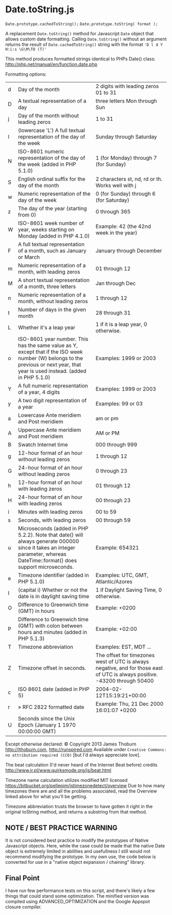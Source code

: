 Date.toString.js
================

`Date.prototype.cachedToString();`
`Date.prototype.toString( format );`

A replacement `Date.toString()` method for Javascript `Date` object that allows custom date formatting.  Calling `Date.toString()` without an argument returns the result of `Date.cachedToString()` string with the format `'D l d Y H:i:s \G\M\TO (T)'`

This method produces formatted strings identical to PHPs Date() class: http://php.net/manual/en/function.date.php

Formatting options:
<table>
<tr>
  <td>d</td>
  <td>Day of the month</td>
  <td>2 digits with leading zeros	01 to 31</td>
</tr>
<tr>
  <td>D</td>
  <td>A textual representation of a day</td>
  <td>three letters	Mon through Sun</td>
</tr>
<tr>
  <td>j</td>
  <td>Day of the month without leading zeros</td>
  <td>1 to 31</td>
</tr>
<tr>
  <td>l</td>
  <td>(lowercase 'L')	A full textual representation of the day of the week</td>
  <td>Sunday through Saturday</td>
</tr>
<tr>
  <td>N</td>
  <td>ISO-8601 numeric representation of the day of the week (added in PHP 5.1.0)</td>
  <td>1 (for Monday) through 7 (for Sunday)</td>
</tr>
<tr>
  <td>S</td>
  <td>English ordinal suffix for the day of the month</td>
  <td>2 characters	st, nd, rd or th. Works well with j</td>
</tr>
<tr>
  <td>w</td>
  <td>Numeric representation of the day of the week</td>
  <td>0 (for Sunday) through 6 (for Saturday)</td>
</tr>
<tr>
  <td>z</td>
  <td>The day of the year (starting from 0)</td>
  <td>0 through 365</td>
</tr>
<tr>
  <td>W</td>
  <td>ISO-8601 week number of year, weeks starting on Monday (added in PHP 4.1.0)</td>
  <td>Example: 42 (the 42nd week in the year)</td>
</tr>
<tr>
  <td>F</td>
  <td>A full textual representation of a month, such as January or March</td>
  <td>January through December</td>
</tr>
<tr>
  <td>m</td>
  <td>Numeric representation of a month, with leading zeros</td>
  <td>01 through 12</td>
</tr>
<tr>
  <td>M</td>
  <td>A short textual representation of a month, three letters</td><td>Jan through Dec</td>
</tr>
<tr>
  <td>n</td>
  <td>Numeric representation of a month, without leading zeros</td>
  <td>1 through 12</td>
</tr>
<tr>
  <td>t</td>
  <td>Number of days in the given month</td>
  <td>28 through 31</td>
</tr>
<tr>
  <td>L</td>
  <td>Whether it's a leap year</td>
  <td>1 if it is a leap year, 0 otherwise.</td>
</tr>
<tr>
  <td>o</td>
  <td>ISO-8601 year number. This has the same value as Y, except that if the ISO week number (W) belongs to the previous or next year, that year is used instead. (added in PHP 5.1.0)</td>
  <td>Examples: 1999 or 2003</td>
</tr>
<tr>
  <td>Y</td>
  <td>A full numeric representation of a year, 4 digits</td>
  <td>Examples: 1999 or 2003</td>
</tr>
<tr>
  <td>y</td>
  <td>A two digit representation of a year</td>
  <td>Examples: 99 or 03</td>
</tr>
<tr>
  <td>a</td>
  <td>Lowercase Ante meridiem and Post meridiem</td>
  <td>am or pm</td>
</tr>
<tr>
  <td>A</td>
  <td>Uppercase Ante meridiem and Post meridiem</td>
  <td>AM or PM</td>
</tr>
<tr>
  <td>B</td>
  <td>Swatch Internet time</td>
  <td>000 through 999</td>
</tr>
<tr>
  <td>g</td>
  <td>12-hour format of an hour without leading zeros</td>
  <td>1 through 12</td>
</tr>
<tr>
  <td>G</td>
  <td>24-hour format of an hour without leading zeros</td>
  <td>0 through 23</td>
</tr>
<tr>
  <td>h</td>
  <td>12-hour format of an hour with leading zeros</td>
  <td>01 through 12</td>
</tr>
<tr>
  <td>H</td>
  <td>24-hour format of an hour with leading zeros</td>
  <td>00 through 23</td>
</tr>
<tr>
  <td>i</td>
  <td>Minutes with leading zeros</td>
  <td>00 to 59</td>
</tr>
<tr>
  <td>s</td>
  <td>Seconds, with leading zeros</td>
  <td>00 through 59</td>
</tr>
<tr>
  <td>u</td>
  <td>Microseconds (added in PHP 5.2.2). Note that date() will always generate 000000 since it takes an integer parameter, whereas DateTime::format() does support microseconds.</td>
  <td>Example: 654321</td>
</tr>
<tr>
  <td>e</td>
  <td>Timezone identifier (added in PHP 5.1.0)</td>
  <td>Examples: UTC, GMT, Atlantic/Azores</td>
</tr>
<tr>
  <td>I</td>
  <td>(capital i)	Whether or not the date is in daylight saving time</td>
  <td>1 if Daylight Saving Time, 0 otherwise.</td>
</tr>
<tr>
  <td>O</td>
  <td>Difference to Greenwich time (GMT) in hours</td>
  <td>Example: +0200</td>
</tr>
<tr>
  <td>P</td>
  <td>Difference to Greenwich time (GMT) with colon between hours and minutes (added in PHP 5.1.3)</td>
  <td>Example: +02:00</td>
</tr>
<tr>
  <td>T</td>
  <td>Timezone abbreviation</td>
  <td>Examples: EST, MDT ...</td>
</tr>
<tr>
  <td>Z</td>
  <td>Timezone offset in seconds.</td>
  <td>The offset for timezones west of UTC is always negative, and for those east of UTC is always positive.	-43200 through 50400</td>
</tr>
<tr>
  <td>c</td>
  <td>ISO 8601 date (added in PHP 5)</td>
  <td>2004-02-12T15:19:21+00:00</td>
</tr>
<tr>
  <td>r</td>
  <td>» RFC 2822 formatted date
  <td>Example: Thu, 21 Dec 2000 16:01:07 +0200</td>
</tr>
<tr>
  <td>U</td>
  <td>Seconds since the Unix Epoch (January 1 1970 00:00:00 GMT)</td>
  <td></td>
</tr>
</table>


Except otherwise declared: © Copyright 2013  James Thoburn http://jthoburn.com, http://runspired.com
Available under `Creative Commons: no attribution required (CC0)` [but I'd always appreciate love].
  
The beat calculation (I'd never heard of the Internet Beat before) credits http://www.jr.pl/www.quirksmode.org/js/beat.html
  
Timezone name calculation utilizes modified MIT licensed https://bitbucket.org/pellepim/jstimezonedetect/overview
Due to how many timezones there are and all the problems associated, read the Overview linked above for what you'll be getting.
  
Timezone abbreviation trusts the browser to have gotten it right in the original toString method, and returns a substring from that method.
  
  
NOTE / BEST PRACTICE WARNING
--

It is not considered best practice to modify the prototypes of Native Javascript objects.  Here,
while the case could be made that the native Date object is extremely limited in abilities and usefullness
I still would not recommend modifying the prototype.  In my own use, the code below is converted
for use in a "native object expansion / chaining" library.
	
Final Point
--
I have run few performance tests on this script, and there's likely a few things that could stand some optimization.  The minified version was compiled using ADVANCED_OPTIMIZATION and the Google Appspot closure compiler.
